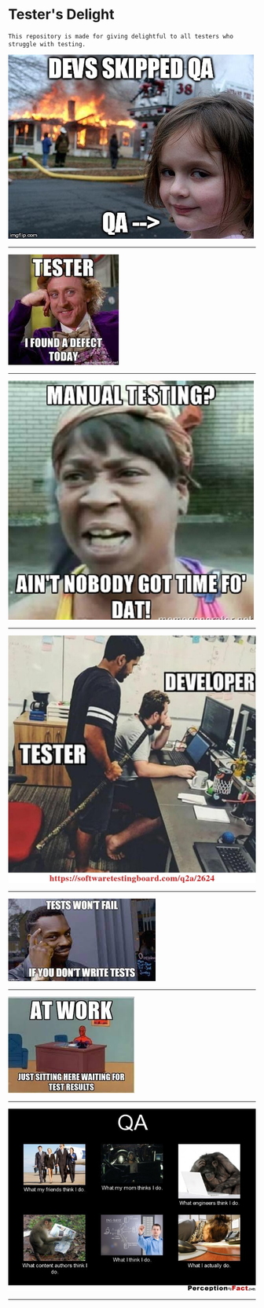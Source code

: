 #  Tester's Delight 


```
This repository is made for giving delightful to all testers who struggle with testing.
```




![skippedQa](/images/skippedQA.jpeg)

---

![foundDefect](/images/foundDefect.jpeg)

---

![aintNobodyManualTest](/images/aintNobodyManualtest.jpeg)

---

![testSword](/images/testSword.jpeg)

---

![testWontFail](/images/testWontFail.jpeg)

---

![waitForResult](/images/waitForResult.jpeg)

---

![wahtQAdo](/images/whatQAdo.jpeg)

---







